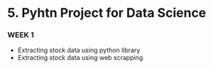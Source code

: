 # 5. Pyhtn Project for Data Science

### WEEK 1

* Extracting stock data using python library
* Extracting stock data using web scrapping
